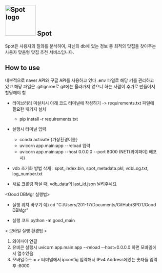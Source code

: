 ## <img src="logo.png" alt="Spot logo" width="100" /> Spot

Spot은 사용자의 질의를 분석하여, 
자신의 db에 있는 정보 중 최적의 맛집을 찾아주는 사용자 맞춤형 맛집 추천 서비스입니다.

## How to use 
내부적으로 naver API와 구글 API를 사용하고 있다
.env 파일로 해당 키를 관리하고 있고 해당 파일은 .gitignroe로 git에는 올라가지 않으니
하는 사람이 추가로 만들어서 할당해야 함

- 라이브러리 미설치시 아래 코드 터미널에 작성하기
-> requirements.txt 파일에 필요한 패키지 설치
  - pip install -r requirements.txt

- 실행시 터미널 입력
  - conda activate {가상환경이름}
  - uvicorn app.main:app --reload 입력
  - uvicorn app.main:app --host 0.0.0.0 --port 8000 (NET(와이파이) 배포시)

- vdb 초기화 방법
삭제 : spot_index.bin, spot_metadata.pkl, vdbLog.txt, log_number.txt
- 새로 크롤링 하실 때, vdb_data의 last_id.json 날려주세요

<Good DBMgr 실행법>
- 실행 위치 바꾸기
예) cd "C:/Users/201-17/Documents/GitHub/SPOT/Good DBMgr"

- 실행 코드
python -m good_main

< 모바일 실행 환경법 >
1. 와이파이 연결 
2. 유비콘 실행시 uvicorn app.main:app --reload --host=0.0.0.0 하면 모바일에서 열수있음
3. 모바일주소 = > 터미널에서 ipconfig 입력해서 IPv4 Address에있는 숫자들 입력 후 :8000 
